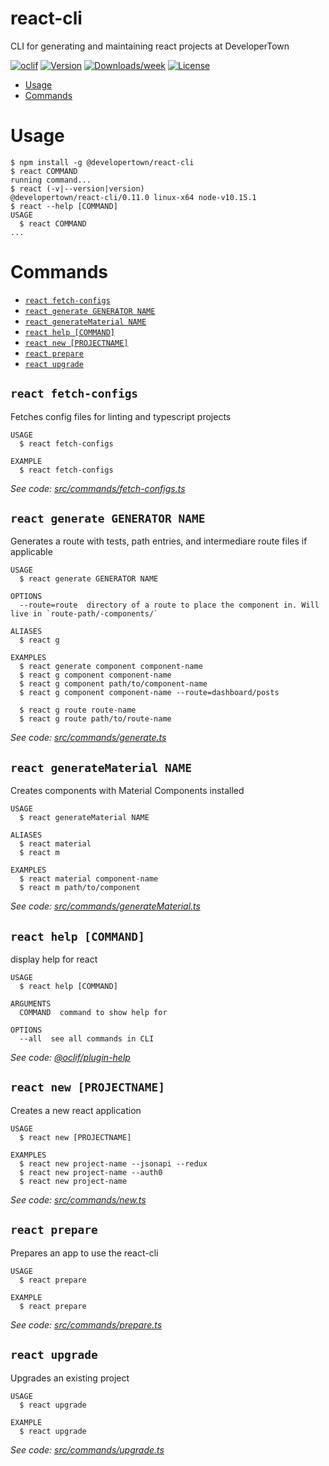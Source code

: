 react-cli
=========

CLI for generating and maintaining react projects at DeveloperTown

[![oclif](https://img.shields.io/badge/cli-oclif-brightgreen.svg)](https://oclif.io)
[![Version](https://img.shields.io/npm/v/react-cli.svg)](https://npmjs.org/package/react-cli)
[![Downloads/week](https://img.shields.io/npm/dw/react-cli.svg)](https://npmjs.org/package/react-cli)
[![License](https://img.shields.io/npm/l/react-cli.svg)](https://github.com/developertown/react-cli/blob/master/package.json)

<!-- toc -->
* [Usage](#usage)
* [Commands](#commands)
<!-- tocstop -->
# Usage
<!-- usage -->
```sh-session
$ npm install -g @developertown/react-cli
$ react COMMAND
running command...
$ react (-v|--version|version)
@developertown/react-cli/0.11.0 linux-x64 node-v10.15.1
$ react --help [COMMAND]
USAGE
  $ react COMMAND
...
```
<!-- usagestop -->
# Commands
<!-- commands -->
* [`react fetch-configs`](#react-fetch-configs)
* [`react generate GENERATOR NAME`](#react-generate-generator-name)
* [`react generateMaterial NAME`](#react-generatematerial-name)
* [`react help [COMMAND]`](#react-help-command)
* [`react new [PROJECTNAME]`](#react-new-projectname)
* [`react prepare`](#react-prepare)
* [`react upgrade`](#react-upgrade)

## `react fetch-configs`

Fetches config files for linting and typescript projects

```
USAGE
  $ react fetch-configs

EXAMPLE
  $ react fetch-configs
```

_See code: [src/commands/fetch-configs.ts](https://github.com/developertown/react-cli/blob/v0.11.0/src/commands/fetch-configs.ts)_

## `react generate GENERATOR NAME`

Generates a route with tests, path entries, and intermediare route files if applicable

```
USAGE
  $ react generate GENERATOR NAME

OPTIONS
  --route=route  directory of a route to place the component in. Will live in `route-path/-components/`

ALIASES
  $ react g

EXAMPLES
  $ react generate component component-name
  $ react g component component-name
  $ react g component path/to/component-name
  $ react g component component-name --route=dashboard/posts

  $ react g route route-name
  $ react g route path/to/route-name
```

_See code: [src/commands/generate.ts](https://github.com/developertown/react-cli/blob/v0.11.0/src/commands/generate.ts)_

## `react generateMaterial NAME`

Creates components with Material Components installed

```
USAGE
  $ react generateMaterial NAME

ALIASES
  $ react material
  $ react m

EXAMPLES
  $ react material component-name
  $ react m path/to/component
```

_See code: [src/commands/generateMaterial.ts](https://github.com/developertown/react-cli/blob/v0.11.0/src/commands/generateMaterial.ts)_

## `react help [COMMAND]`

display help for react

```
USAGE
  $ react help [COMMAND]

ARGUMENTS
  COMMAND  command to show help for

OPTIONS
  --all  see all commands in CLI
```

_See code: [@oclif/plugin-help](https://github.com/oclif/plugin-help/blob/v2.1.6/src/commands/help.ts)_

## `react new [PROJECTNAME]`

Creates a new react application

```
USAGE
  $ react new [PROJECTNAME]

EXAMPLES
  $ react new project-name --jsonapi --redux
  $ react new project-name --auth0
  $ react new project-name
```

_See code: [src/commands/new.ts](https://github.com/developertown/react-cli/blob/v0.11.0/src/commands/new.ts)_

## `react prepare`

Prepares an app to use the react-cli

```
USAGE
  $ react prepare

EXAMPLE
  $ react prepare
```

_See code: [src/commands/prepare.ts](https://github.com/developertown/react-cli/blob/v0.11.0/src/commands/prepare.ts)_

## `react upgrade`

Upgrades an existing project

```
USAGE
  $ react upgrade

EXAMPLE
  $ react upgrade
```

_See code: [src/commands/upgrade.ts](https://github.com/developertown/react-cli/blob/v0.11.0/src/commands/upgrade.ts)_
<!-- commandsstop -->
